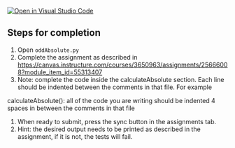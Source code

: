 [![Open in Visual Studio Code](https://classroom.github.com/assets/open-in-vscode-f059dc9a6f8d3a56e377f745f24479a46679e63a5d9fe6f495e02850cd0d8118.svg)](https://classroom.github.com/online_ide?assignment_repo_id=7077542&assignment_repo_type=AssignmentRepo)

## Steps for completion

1. Open `oddAbsolute.py`
1. Complete the assignment as described in https://canvas.instructure.com/courses/3650963/assignments/25666008?module_item_id=55313407
3. Note: complete the code inside the calculateAbsolute section.  Each line should be indented between the comments in that file.  For example

calculateAbsolute():
    all of the
    code you are writing
    should be indented 4 spaces
    in between the comments in that file

1. When ready to submit, press the sync button in the assignments tab.
1.  Hint: the desired output needs to be printed as described in the assignment, if it is not, the tests will fail.
